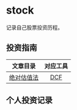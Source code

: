 # stock
记录自己股票投资历程。

## 投资指南

|    文章目录    |              对应工具               |
| :------------: | :---------------------------------: |
| [绝对估值法](https://github.com/c2015//issues/绝对估值法.md) | [DCF](http://www.iguuu.com/app/dcf) |

## 个人投资记录
